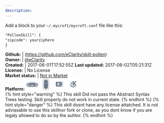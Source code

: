 ```yaml
---
description: 
---
```

Add a block to your `~/.mycroft/mycroft.conf` file like this:

```
"PollenSkill": {
"zipcode": yourziphere
}
```

**Github:** | (https://github.com/eClarity/skill-pollen)  
**Owner:** | [@eClarity](https://github.com/eClarity)  
**Created:** | 2017-06-01T17:52:55Z  **Last updated:** 2017-06-02T05:21:31Z  
**License:** | No License  
**Market status:** | [Not in Market](https://market.mycroft.ai/skill/)  
**Platform:**   ![](.gitbook/assets/mark-1-icon.png)  ![](.gitbook/assets/mark-2-icon.png)  ![](.gitbook/assets/picroft-icon.png)  ![](.gitbook/assets/kde.png)   
{% hint style="warning" %}
This skill Did not pass the Abstract Syntax Trees testing. Skill properly do not work in current state.
{% endhint %}
{% hint style="danger" %}
This skill dosnt have any license attatched. It is not adviasable to use this skillnor fork or clone, as you dont know if you are legaly allowed to do so by the auhtor.
{% endhint %}
